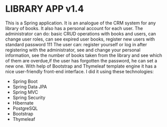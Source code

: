 # LIBRARY APP v1.4

This is a Spring application. It is an analogue of the CRM system for any library of books. It also has a personal account for each user.
The administrator can do: basic CRUD operations with books and users, can change user roles, can see expired user books, register new users with standard password 111
The user can: register yourself or log in after registering with the administrator, see and change your personal information, see the number of books taken from the library and see which of them are overdue,if the user has forgotten the password, he can set a new one.
With help of Bootstrap and Thymeleaf template engine it has a nice user-friendly front-end interface. 
I did it using these technologies:
- Spring Boot
- Spring Data JPA
- Spring MVC
- Spring Security
- Hibernate
- PostgreSQL
- Bootstrap
- Thymeleaf
 
 
